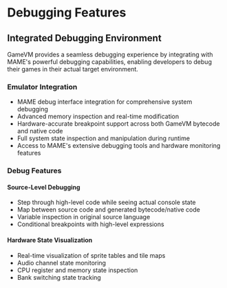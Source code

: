 # Debugging Features

## Integrated Debugging Environment

GameVM provides a seamless debugging experience by integrating with MAME's powerful debugging capabilities, enabling developers to debug their games in their actual target environment.

### Emulator Integration
- MAME debug interface integration for comprehensive system debugging
- Advanced memory inspection and real-time modification
- Hardware-accurate breakpoint support across both GameVM bytecode and native code
- Full system state inspection and manipulation during runtime
- Access to MAME's extensive debugging tools and hardware monitoring features

### Debug Features

#### Source-Level Debugging
- Step through high-level code while seeing actual console state
- Map between source code and generated bytecode/native code
- Variable inspection in original source language
- Conditional breakpoints with high-level expressions

#### Hardware State Visualization
- Real-time visualization of sprite tables and tile maps
- Audio channel state monitoring
- CPU register and memory state inspection
- Bank switching state tracking
